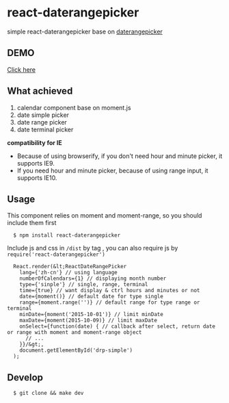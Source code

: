 # react-daterangepicker
simple react-daterangepicker base on [daterangepicker](https://github.com/ElemeFE/daterangepicker)

## DEMO
[Click here](http://youngerheart.github.io/react-daterangepicker/)

## What achieved 
1. calendar component base on moment.js
2. date simple picker
3. date range picker
4. date terminal picker

**compatibility for IE**

* Because of using browserify, if you don't need hour and minute picker, it supports IE9.
* If you need hour and minute picker, because of using range input, it supports IE10.

## Usage

This component relies on moment and moment-range, so you should include them first

      $ npm install react-daterangepicker

Include js and css in `/dist` by tag , you can also require js by `require('react-daterangepicker')`



      React.render(&lt;ReactDateRangePicker
        lang={'zh-cn'} // using language
        numberOfCalendars={1} // displaying month number
        type={'sinple'} // single, range, terminal
        time={true} // want display & ctrl hours and minutes or not
        date={moment()} // default date for type single
        range={moment.range('')} // default range for type range or terminal
        minDate={moment('2015-10-01')} // limit minDate
        maxDate={moment(2015-10-09)} // limit maxDate
        onSelect={function(date) { // callback after select, return date or range with moment and moment-range object
          // ...
        }}/&gt;,
        document.getElementById('drp-simple')
      );



## Develop

      $ git clone && make dev
